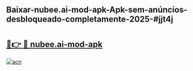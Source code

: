 ## Baixar-nubee.ai-mod-apk-Apk-sem-anúncios-desbloqueado-completamente-2025-#jjt4j

# <h2><a href="https://ainizakaria.my?title=nubee.ai-mod-apk&ref=22M">🔗👉 🔴 nubee.ai-mod-apk</a></h2>

[![acn](https://github.com/user-attachments/assets/0f9c940e-d8b0-45ae-aac7-cd30a18b3e1c)](https://ainizakaria.my?title=nubee.ai-mod-apk&ref=22M)

